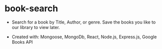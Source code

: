 # book-search
- Search for a book by Title, Author, or genre. Save the books you like to our library to view later. 

- Created with: Mongoose, MongoDb, React, Node.js, Express.js, Google Books API
